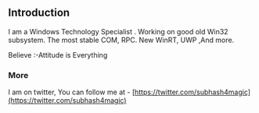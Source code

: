 ## Introduction

I am a Windows Technology Specialist . Working on good old Win32 subsystem.
The most stable COM, RPC. New WinRT, UWP ,And more.        

Believe :-Attitude is Everything

### More 

I am on twitter, You can follow me at  - [https://twitter.com/subhash4magic](https://twitter.com/subhash4magic)
